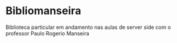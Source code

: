 # Bibliomanseira
Biblioteca particular em andamento nas aulas de server side com o professor Paulo Rogerio Manseira
